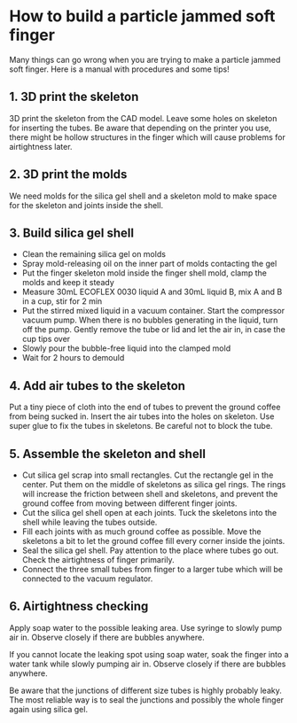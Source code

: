 # How to build a particle jammed soft finger

Many things can go wrong when you are trying to make a particle jammed soft finger. Here is a manual with procedures and some tips!

## 1. 3D print the skeleton
3D print the skeleton from the CAD model. Leave some holes on skeleton for inserting the tubes. Be aware that depending on the printer you use, there might be hollow structures in the finger which will cause problems for airtightness later. 

## 2. 3D print the molds
We need molds for the silica gel shell and a skeleton mold to make space for the skeleton and joints inside the shell. 

## 3. Build silica gel shell 
- Clean the remaining silica gel on molds 
- Spray mold-releasing oil on the inner part of molds contacting the gel 
- Put the finger skeleton mold inside the finger shell mold, clamp the molds and keep it steady 
- Measure 30mL ECOFLEX 0030 liquid A and 30mL liquid B, mix A and B in a cup, stir for 2 min
- Put the stirred mixed liquid in a vacuum container. Start the compressor vacuum pump. When there is no bubbles generating in the liquid, turn off the pump. Gently remove the tube or lid and let the air in, in case the cup tips over
- Slowly pour the bubble-free liquid into the clamped mold
- Wait for 2 hours to demould

## 4. Add air tubes to the skeleton 
Put a tiny piece of cloth into the end of tubes to prevent the ground coffee from being sucked in. Insert the air tubes into the holes on skeleton. Use super glue to fix the tubes in skeletons. Be careful not to block the tube.  

## 5. Assemble the skeleton and shell
- Cut silica gel scrap into small rectangles. Cut the rectangle gel in the center. Put them on the middle of skeletons as silica gel rings. The rings will increase the friction between shell and skeletons, and prevent the ground coffee from moving between different finger joints. 
- Cut the silica gel shell open at each joints. Tuck the skeletons into the shell while leaving the tubes outside. 
- Fill each joints with as much ground coffee as possible. Move the skeletons a bit to let the ground coffee fill every corner inside the joints. 
- Seal the silica gel shell. Pay attention to the place where tubes go out. Check the airtightness of finger primarily. 
- Connect the three small tubes from finger to a larger tube which will be connected to the vacuum regulator. 

## 6. Airtightness checking 
Apply soap water to the possible leaking area. Use syringe to slowly pump air in. Observe closely if there are bubbles anywhere. 

If you cannot locate the leaking spot using soap water, soak the finger into a water tank while slowly pumping air in. Observe closely if there are bubbles anywhere. 

Be aware that the junctions of different size tubes is highly probably leaky. The most reliable way is to seal the junctions and possibly the whole finger again using silica gel. 



